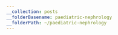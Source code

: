 ```yaml
---
__collection: posts
__folderBasename: paediatric-nephrology
__folderPath: ~/paediatric-nephrology
---
```


